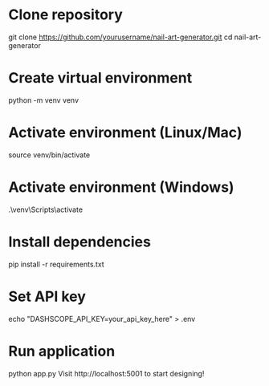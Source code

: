 # Clone repository
git clone https://github.com/yourusername/nail-art-generator.git
cd nail-art-generator

# Create virtual environment
python -m venv venv

# Activate environment (Linux/Mac)
source venv/bin/activate

# Activate environment (Windows)
.\venv\Scripts\activate

# Install dependencies
pip install -r requirements.txt

# Set API key
echo "DASHSCOPE_API_KEY=your_api_key_here" > .env

# Run application
python app.py
Visit http://localhost:5001 to start designing!
